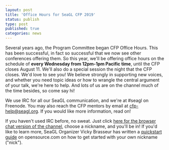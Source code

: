 ```yaml
---
layout: post
title: 'Office Hours for SeaGL CFP 2019'
status: publish
type: post
published: true
categories: news
---
```


Several years ago, the Program Committee began CFP Office Hours.  This has been successful, in fact so successful that we now see other conferences offering them. So this year, we'll be offering office hours on the schedule of **every Wednesday from 12pm-1pm Pacific time**, until the CFP closes August 11. We'll also do a special session the night that the CFP closes.  We'd love to see you!  We believe strongly in supporting new voices, and whether you need topic ideas or how to wrangle the central argument of your talk, we're here to help.  And lots of us are on the channel much of the time besides, so come say hi!

We use IRC for all our SeaGL communication, and we're at #seagl on Freenode. You may also reach the CFP mentors by email at cfp-help@seagl.org. If you would like more information, read on!

If you haven't used IRC before, no sweat. Just click [here for the browser chat version of the channel](https://webchat.freenode.net/#seagl), choose a nickname, and you'll be in! If you'd like to learn more, SeaGL Organizer Vicky Brasseur has written a [quickstart guide](https://opensource.com/article/16/6/irc-quickstart-guide) on opensource.com on how to get started with your own nickname ("nick").
